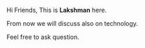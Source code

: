 Hi Friends, This is **Lakshman** here.

From now we will discuss also on technology.

Feel free to ask question.